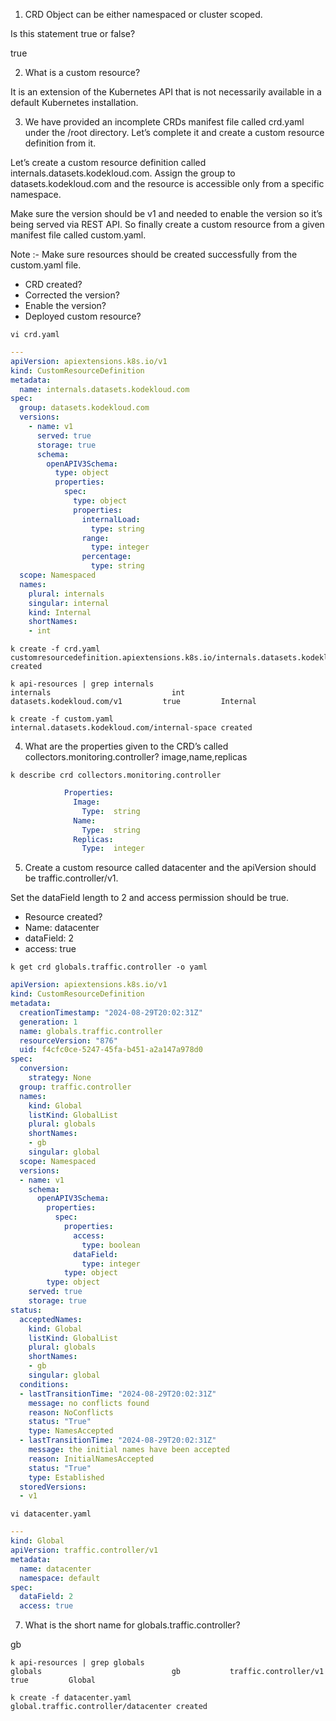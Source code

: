 1. CRD Object can be either namespaced or cluster scoped.

Is this statement true or false?

true

2. What is a custom resource?

It is an extension of the Kubernetes API that is not necessarily available in a default Kubernetes installation.

3. We have provided an incomplete CRDs manifest file called crd.yaml under the /root directory. Let’s complete it and create a custom resource definition from it.

Let’s create a custom resource definition called internals.datasets.kodekloud.com. Assign the group to datasets.kodekloud.com and the resource is accessible only from a specific namespace.

Make sure the version should be v1 and needed to enable the version so it’s being served via REST API.
So finally create a custom resource from a given manifest file called custom.yaml.

Note :- Make sure resources should be created successfully from the custom.yaml file.

- CRD created?
- Corrected the version?
- Enable the version?
- Deployed custom resource?

```shell
vi crd.yaml
```

```yaml
---
apiVersion: apiextensions.k8s.io/v1
kind: CustomResourceDefinition
metadata:
  name: internals.datasets.kodekloud.com 
spec:
  group: datasets.kodekloud.com 
  versions:
    - name: v1
      served: true
      storage: true
      schema:
        openAPIV3Schema:
          type: object
          properties:
            spec:
              type: object
              properties:
                internalLoad:
                  type: string
                range:
                  type: integer
                percentage:
                  type: string
  scope: Namespaced
  names:
    plural: internals
    singular: internal
    kind: Internal
    shortNames:
    - int
```

```shell
k create -f crd.yaml 
customresourcedefinition.apiextensions.k8s.io/internals.datasets.kodekloud.com created

k api-resources | grep internals
internals                           int          datasets.kodekloud.com/v1         true         Internal

k create -f custom.yaml
internal.datasets.kodekloud.com/internal-space created
```

4. What are the properties given to the CRD’s called collectors.monitoring.controller?
image,name,replicas

```shell
k describe crd collectors.monitoring.controller
```

```yaml
            Properties:
              Image:
                Type:  string
              Name:
                Type:  string
              Replicas:
                Type:  integer
```

5. Create a custom resource called datacenter and the apiVersion should be traffic.controller/v1.

Set the dataField length to 2 and access permission should be true.

- Resource created?
- Name: datacenter
- dataField: 2
- access: true

```shell
k get crd globals.traffic.controller -o yaml
```

```yaml
apiVersion: apiextensions.k8s.io/v1
kind: CustomResourceDefinition
metadata:
  creationTimestamp: "2024-08-29T20:02:31Z"
  generation: 1
  name: globals.traffic.controller
  resourceVersion: "876"
  uid: f4cfc0ce-5247-45fa-b451-a2a147a978d0
spec:
  conversion:
    strategy: None
  group: traffic.controller
  names:
    kind: Global
    listKind: GlobalList
    plural: globals
    shortNames:
    - gb
    singular: global
  scope: Namespaced
  versions:
  - name: v1
    schema:
      openAPIV3Schema:
        properties:
          spec:
            properties:
              access:
                type: boolean
              dataField:
                type: integer
            type: object
        type: object
    served: true
    storage: true
status:
  acceptedNames:
    kind: Global
    listKind: GlobalList
    plural: globals
    shortNames:
    - gb
    singular: global
  conditions:
  - lastTransitionTime: "2024-08-29T20:02:31Z"
    message: no conflicts found
    reason: NoConflicts
    status: "True"
    type: NamesAccepted
  - lastTransitionTime: "2024-08-29T20:02:31Z"
    message: the initial names have been accepted
    reason: InitialNamesAccepted
    status: "True"
    type: Established
  storedVersions:
  - v1
```

```shell
vi datacenter.yaml 
```

```yaml
---
kind: Global
apiVersion: traffic.controller/v1
metadata:
  name: datacenter
  namespace: default
spec:
  dataField: 2
  access: true
```


7. What is the short name for globals.traffic.controller?

gb

```shell
k api-resources | grep globals
globals                             gb           traffic.controller/v1             true         Global

k create -f datacenter.yaml 
global.traffic.controller/datacenter created
```
